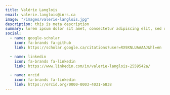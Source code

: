 ```yaml
---
title: Valérie Langlois
email: valerie.langlois@inrs.ca
image: "/images/valerie-langlois.jpg"
description: this is meta description
summary: lorem ipsum dolor sit amet, consectetur adipiscing elit, sed do eiusmod tempor incididunt ut labore et dolore magna aliqua. Ut enim ad minim veniam, quis nostr navigation et dolore magna aliqua.
social:
  - name: google-scholar
    icon: fa-brands fa-github
    link: https://scholar.google.ca/citations?user=RX9XNLUAAAAJ&hl=en

  - name: linkedin
    icon: fa-brands fa-linkedin
    link: https://www.linkedin.com/in/valerie-langlois-2559542a/

  - name: orcid
    icon: fa-brands fa-linkedin
    link: https://orcid.org/0000-0003-4031-6838
---
```


